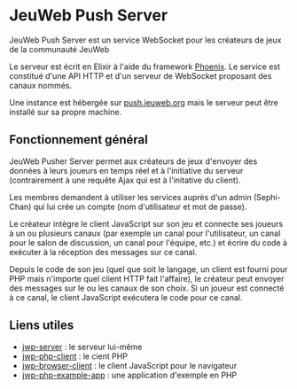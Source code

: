 # JeuWeb Push Server
JeuWeb Push Server est un service WebSocket pour les créateurs de jeux de la communauté JeuWeb

Le serveur est écrit en Elixir à l'aide du framework [Phoenix](https://www.phoenixframework.org/). Le service est constitué d'une API HTTP et d'un serveur de WebSocket proposant des canaux nommés.

Une instance est hébergée sur [push.jeuweb.org](https://push.jeuweb.org) mais le serveur peut être installé sur sa propre machine.


## Fonctionnement général

JeuWeb Pusher Server permet aux créateurs de jeux d'envoyer des données à leurs joueurs en temps réel et à l'initiative du serveur (contrairement à une requête Ajax qui est à l'initative du client).

Les membres demandent à utiliser les services auprès d'un admin (Sephi-Chan) qui lui crée un compte (nom d'utilisateur et mot de passe).

Le créateur intègre le client JavaScript sur son jeu et connecte ses joueurs à un ou plusieurs canaux (par exemple un canal pour l'utilisateur, un canal pour le salon de discussion, un canal pour l'équipe, etc.) et écrire du code à exécuter à la réception des messages sur ce canal.

Depuis le code de son jeu (quel que soit le langage, un client est fourni pour PHP mais n'importe quel client HTTP fait l'affaire), le créateur peut envoyer des messages sur le ou les canaux de son choix. Si un joueur est connecté à ce canal, le client JavaScript exécutera le code pour ce canal.


## Liens utiles
* [jwp-server](https://github.com/JeuWeb/jwp-server) : le serveur lui-même
* [jwp-php-client](https://github.com/JeuWeb/jwp-php-client) : le cient PHP
* [jwp-browser-client](https://github.com/JeuWeb/jwp-browser-client) : le client JavaScript pour le navigateur
* [jwp-php-example-app](https://github.com/JeuWeb/jwp-php-example-app) : une application d'exemple en PHP
